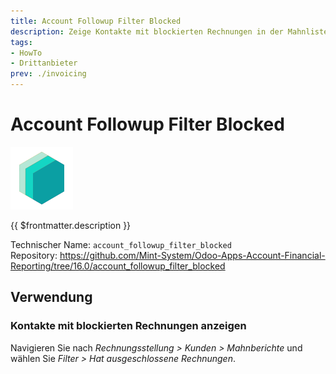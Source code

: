 ```yaml
---
title: Account Followup Filter Blocked
description: Zeige Kontakte mit blockierten Rechnungen in der Mahnliste.
tags:
- HowTo
- Drittanbieter
prev: ./invoicing
---
```

# Account Followup Filter Blocked
![icon_oms_box](attachments/icons_odoo_mint_system.png)

{{ $frontmatter.description }}

Technischer Name: `account_followup_filter_blocked`\
Repository: <https://github.com/Mint-System/Odoo-Apps-Account-Financial-Reporting/tree/16.0/account_followup_filter_blocked>

## Verwendung

### Kontakte mit blockierten Rechnungen anzeigen

Navigieren Sie nach *Rechnungsstellung > Kunden > Mahnberichte* und wählen Sie *Filter > Hat ausgeschlossene Rechnungen*.